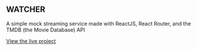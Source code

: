 ## WATCHER

A simple mock streaming service made with ReactJS, React Router, and the TMDB (the Movie Database) API

[View the live project](https://watcher-6ad27.web.app)
